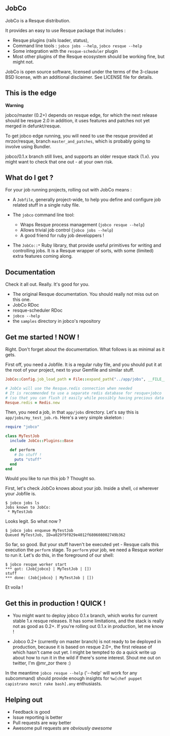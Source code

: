 ## JobCo

JobCo is a Resque distribution.

It provides an easy to use Resque package that includes :

* Resque plugins (rails loader, status),
* Command line tools : `jobco jobs --help`, `jobco resque --help`
* Some integration with the `resque-scheduler` plugin
* Most other plugins of the Resque ecosystem should be working fine, but might not.

JobCo is open source software, licensed under the terms of the 3-clause BSD license, with an additional disclaimer. See LICENSE file for details.

## This is the edge

**Warning**

jobco/master (0.2+) depends on resque edge, for which the next release should be resque 2.0
in addition, it uses features and patches not yet merged in defunkt/resque.

To get jobco edge running, you will need to use the resque provided at mrzor/resque, branch `master_and_patches`, which is probably going to involve using Bundler.

jobco/0.1.x branch still lives, and supports an older resque stack (1.x). you might want to check that
one out - at your own risk.


## What do I get ?

For your job running projects, rolling out with JobCo means :

* A `Jobfile`, generally project-wide, to help you define and configure
  job related stuff in a single ruby file.

* The `jobco` command line tool:
  * Wraps Resque process management (`jobco resque --help`)
  * Allows trivial job control (`jobco jobs --help`)
  * A good friend for ruby job developpers !

* The `JobCo::*` Ruby library, that provide useful primitives for writing and
  controlling jobs. It is a Resque wrapper of sorts, with some (limited) extra features
  coming along.

## Documentation

Check it all out. Really. It's good for you.

* The original Resque documentation. You should really not miss out on this one.
* JobCo RDoc
* resque-scheduler RDoc
* `jobco --help`
* the `samples` directory in jobco's repository

## Get me started ! NOW !

Right. Don't forget about the documentation. What follows is as minimal as it gets.

First off, you need a Jobfile. It is a regular ruby file, and you should put it at the root of your project, next to your Gemfile and similar stuff.

~~~ruby
JobCo::Config.job_load_path = File::expand_path("../app/jobs", __FILE__)

# JobCo will use the Resque.redis connection when needed
# It is recommended to use a separate redis database for resque+jobco
# (so that you can flush it easily while possibly having precious data elsewhere in redis)
Resque.redis = Redis.new
~~~

Then, you need a job, in that `app/jobs` directory. Let's say this is `app/jobs/my_test_job.rb`. Here's a very simple skeleton :

~~~ruby
require "jobco"

class MyTestJob
  include JobCo::Plugins::Base

  def perform
    # Do stuff !
    puts "stuff"
  end
end
~~~

Would you like to run this job ? Thought so.

First, let's check JobCo knows about your job. Inside a shell, `cd` wherever your Jobfile is.

~~~
$ jobco jobs ls
Jobs known to JobCo:
 * MyTestJob
~~~

Looks legit. So what now ?

~~~
$ jobco jobs enqueue MyTestJob
Queued MyTestJob, ID=a029f9f029e4012f680608002749b362
~~~

So far, so good. But your stuff haven't be executed yet - Resque calls this execution the `perform` stage. To `perform` your job, we need a Resque worker to run it. Let's do this, in the foreground of our shell:

~~~
$ jobco resque worker start
*** got: (Job{jobco} | MyTestJob | [])
stuff
*** done: (Job{jobco} | MyTestJob | [])
~~~

Et voila !

## Get this in production ! QUICK !

* You might want to deploy jobco 0.1.x branch, which works for current stable 1.x resque releases. It has some limitations, and the stack is really not as good as 0.2+. If you're rolling out 0.1.x in production, let me know !

* Jobco 0.2+ (currently on master branch) is not ready to be deployed in production, because it is based on resque 2.0+, the first
release of which hasn't came out yet. I might be tempted to do a quick write up about how to run it in the wild if there's some interest. Shout me out on twitter, I'm @mr_zor there :)

In the meantime `jobco resque --help` ('--help' will work for any subcommand) should provide enough insights for `%w[chef puppet capistrano monit rake bash].any` enthusiasts.

## Helping out

* Feedback is good
* Issue reporting is better
* Pull requests are way better
* Awesome pull requests are *obviously awesome*
